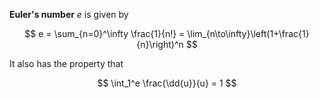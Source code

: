 **Euler's number** $e$ is given by

$$
e = \sum_{n=0}^\infty \frac{1}{n!} = \lim_{n\to\infty}\left(1+\frac{1}{n}\right)^n
$$

It also has the property that

$$
\int_1^e \frac{\dd{u}}{u} = 1
$$